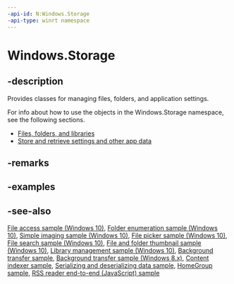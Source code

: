 ```yaml
---
-api-id: N:Windows.Storage
-api-type: winrt namespace
---
```


# Windows.Storage

## -description

Provides classes for managing files, folders, and application settings.

For info about how to use the objects in the Windows.Storage namespace, see the following sections.

+ [Files, folders, and libraries](/windows/uwp/files/index)
+ [Store and retrieve settings and other app data](/windows/uwp/app-settings/store-and-retrieve-app-data)

## -remarks

## -examples

## -see-also

[File access sample (Windows 10)](https://github.com/Microsoft/Windows-universal-samples/tree/master/Samples/FileAccess), [Folder enumeration sample (Windows 10)](https://go.microsoft.com/fwlink/p/?LinkId=619993), [Simple imaging sample (Windows 10)](https://go.microsoft.com/fwlink/p/?LinkId=620601), [File picker sample (Windows 10)](https://github.com/microsoft/Windows-universal-samples/tree/master/Samples/FilePicker), [File search sample (Windows 10)](https://go.microsoft.com/fwlink/p/?LinkId=620544), [File and folder thumbnail sample (Windows 10)](https://go.microsoft.com/fwlink/p/?LinkId=620545), [Library management sample (Windows 10)](https://go.microsoft.com/fwlink/p/?LinkId=620560), [Background transfer sample](https://github.com/Microsoft/Windows-universal-samples/tree/master/Samples/BackgroundTransfer), [Background transfer sample (Windows 8.x)](https://github.com/microsoftarchive/msdn-code-gallery-microsoft/tree/master/Official%20Windows%20Platform%20Sample/Background%20Transfer%20sample), [Content indexer sample](https://github.com/Microsoft/Windows-universal-samples/tree/master/Samples/ContentIndexer), [Serializing and deserializing data sample](https://github.com/Microsoft/Windows-universal-samples/tree/master/Samples/DataReaderWriter), [HomeGroup sample](https://github.com/Microsoft/Windows-universal-samples/tree/master/Samples/HomeGroup), [RSS reader end-to-end (JavaScript) sample](https://github.com/microsoft/Windows-universal-samples/tree/main/archived/FeedReader)
